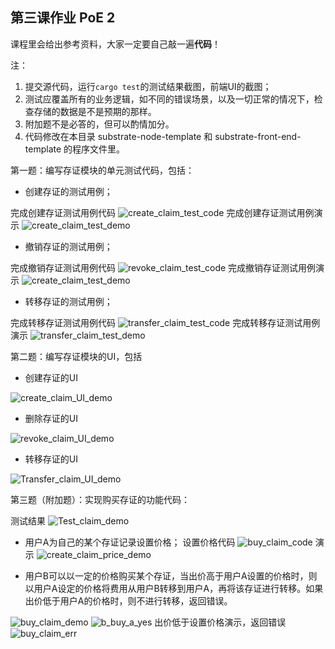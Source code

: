## 第三课作业  PoE 2

课程里会给出参考资料，大家一定要自己敲一遍**代码**！

注：

1. 提交源代码，运行`cargo test`的测试结果截图，前端UI的截图；
2. 测试应覆盖所有的业务逻辑，如不同的错误场景，以及一切正常的情况下，检查存储的数据是不是预期的那样。
3. 附加题不是必答的，但可以酌情加分。
4. 代码修改在本目录 substrate-node-template 和 substrate-front-end-template 的程序文件里。

第一题：编写存证模块的单元测试代码，包括：

* 创建存证的测试用例；

完成创建存证测试用例代码
![create_claim_test_code](./create_claim_test_code.png)
完成创建存证测试用例演示
![create_claim_test_demo](./create_claim_test_demo.png)
* 撤销存证的测试用例；


完成撤销存证测试用例代码
![revoke_claim_test_code](./revoke_claim_test_code.png)
完成撤销存证测试用例演示
![create_claim_test_demo](./revoke_claim_test_demo.png)
* 转移存证的测试用例；


完成转移存证测试用例代码
![transfer_claim_test_code](./transfer_claim_test_code.png)
完成转移存证测试用例演示
![transfer_claim_test_demo](./transfer_claim_test_demo.png)

第二题：编写存证模块的UI，包括

* 创建存证的UI

![create_claim_UI_demo](./create_claim_UI_demo.png)
* 删除存证的UI

![revoke_claim_UI_demo](./revoke_claim_UI_demo.png)
* 转移存证的UI

![Transfer_claim_UI_demo](./Transfer_claim_UI_demo.png)

第三题（附加题）：实现购买存证的功能代码：

测试结果
![Test_claim_demo](./Test_claim_demo.png)

* 用户A为自己的某个存证记录设置价格；
设置价格代码
![buy_claim_code](./buy_claim_code.png)
演示
![create_claim_price_demo](./create_claim_price_demo.png)

* 用户B可以以一定的价格购买某个存证，当出价高于用户A设置的价格时，则以用户A设定的价格将费用从用户B转移到用户A，再将该存证进行转移。如果出价低于用户A的价格时，则不进行转移，返回错误。

![buy_claim_demo](./buy_claim_demo.png)
![b_buy_a_yes](./b_buy_a_yes.png)
出价低于设置价格演示，返回错误
![buy_claim_err](./buy_claim_err.png)